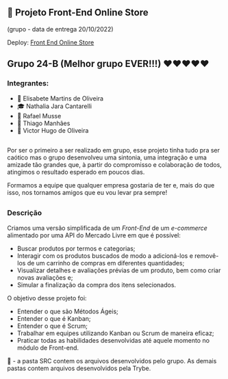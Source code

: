 ## :department_store: Projeto Front-End Online Store
(grupo - data de entrega 20/10/2022)

Deploy: <a href="https://front-end-online-store.glitch.me/">Front End Online Store</a>

## Grupo 24-B (Melhor grupo EVER!!!) :heart::heart::heart::heart::heart:
### Integrantes:
- :art: Elisabete Martins de Oliveira
- :mortar_board: Nathalia Jara Cantarelli 
- :necktie: Rafael Musse
- :runner: Thiago Manhães
- :100: Victor Hugo de Oliveira

##
Por ser o primeiro a ser realizado em grupo, esse projeto tinha tudo pra ser caótico mas o grupo desenvolveu uma sintonia, uma integração e uma amizade tão grandes que, à partir do compromisso e colaboração de todos, atingimos o resultado esperado em poucos dias.

Formamos a equipe que qualquer empresa gostaria de ter e, mais do que isso, nos tornamos amigos que eu vou levar pra sempre!

##
### Descrição
Criamos uma versão simplificada de um _Front-End_ de um _e-commerce_ alimentado por uma API do Mercado Livre em que é possível:
- Buscar produtos por termos e categorias;
- Interagir com os produtos buscados de modo a adicioná-los e removê-los de um carrinho de compras em diferentes quantidades;
- Visualizar detalhes e avaliações prévias de um produto, bem como criar novas avaliações e;
- Simular a finalização da compra dos itens selecionados.

O objetivo desse projeto foi:
- Entender o que são Métodos Ágeis;
- Entender o que é Kanban;
- Entender o que é Scrum;
- Trabalhar em equipes utilizando Kanban ou Scrum de maneira eficaz;
- Praticar todas as habilidades desenvolvidas até aquele momento no módulo de Front-end. 

:rotating_light: - a pasta SRC contem os arquivos desenvolvidos pelo grupo. As demais pastas contem arquivos desenvolvidos pela Trybe.



<!-- Olá, Tryber!
Esse é apenas um arquivo inicial para o README do seu projeto no qual você pode customizar e reutilizar todas as vezes que for executar o trybe-publisher.

Para deixá-lo com a sua cara, basta alterar o seguinte arquivo da sua máquina: ~/.student-repo-publisher/custom/_NEW_README.md

É essencial que você preencha esse documento por conta própria, ok?
Não deixe de usar nossas dicas de escrita de README de projetos, e deixe sua criatividade brilhar!
:warning: IMPORTANTE: você precisa deixar nítido:
- quais arquivos/pastas foram desenvolvidos por você; 
- quais arquivos/pastas foram desenvolvidos por outra pessoa estudante;
- quais arquivos/pastas foram desenvolvidos pela Trybe.
-->
